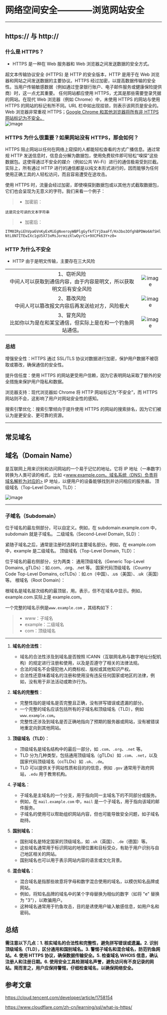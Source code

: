 # 网络空间安全————浏览网站安全

---

## https:// 与 http://

### 什么是 HTTPS？

- HTTPS 是一种在 Web 服务器和 Web 浏览器之间发送数据的安全方式。

超文本传输协议安全 (HTTPS) 是 HTTP 的安全版本，HTTP 是用于在 Web 浏览器和网站之间发送数据的主要协议。HTTPS 经过加密，以提高数据传输的安全性。当用户传输敏感数据（例如通过登录银行账户、电子邮件服务或健康保险提供商）时，这一点尤其重要。
任何网站都应使用 HTTPS，尤其是那些需要登录凭据的网站。在现代 Web 浏览器（例如 Chrome）中，未使用 HTTPS 的网站与使用 HTTPS 的网站的标记有所不同。URL 栏中如出现挂锁，则表示该网页是安全的。Web 浏览器非常重视 HTTPS；[Google Chrome 和其他浏览器将所有非 HTTPS 网站标记为不安全。](https://www.cloudflare.com/learning/ssl/why-use-https/) </br>
![image](https://github.com/user-attachments/assets/7903824d-137b-4ceb-80d0-81325bbf5877)

### HTTPS 为什么很重要？如果网站没有 HTTPS，那会如何？

HTTPS 阻止网站以任何在网络上窥探的人都能轻松查看的方式广播信息。通过常规 HTTP 发送信息时，信息会分解为数据包，使用免费软件即可轻松“嗅探”这些数据包。这使得通过不安全的媒介（例如公共 Wi-Fi）进行的通信极易受到拦截。实际上，所有通过 HTTP 进行的通信都是以纯文本形式进行的，因而能够为任何使用正确工具的人轻松访问，而且容易遭受在途攻击。

使用 HTTPS 时，流量会经过加密，即使嗅探到数据包或以其他方式截取数据包，它们也会呈现为无意义的字符。我们来看一个例子：

> - 加密前：</br>

`这是完全可读的文本字符串`

> - 加密后：</br>

`ITM0IRyiEhVpa6VnKyExMiEgNveroyWBPlgGyfkflYjDaaFf/Kn3bo3OfghBPDWo6AfSHlNtL8N7ITEwIXc1gU5X73xMsJormzzXlwOyrCs+9XCPk63Y+z0=`

### HTTP 为什么不安全

- HTTP 由于是明文传输，主要存在三大风险

|                                                                                     |                                                                                           |
| :---------------------------------------------------------------------------------: | :---------------------------------------------------------------------------------------: |
| 1、窃听风险 <br /> 中间人可以获取到通信内容，由于内容是明文，所以获取明文后有安全风险 | ![image](https://github.com/user-attachments/assets/90d82d50-8d3c-4c7d-9f9b-e8b55ce89fb7) |
|           2、篡改风险 <br /> 中间人可以篡改报文内容后再发送给对方，风险极大           | ![image](https://github.com/user-attachments/assets/3ba95012-58be-4132-b9bd-31cda09bed3f) |
|     3、冒充风险 <br /> 比如你以为是在和某宝通信，但实际上是在和一个钓鱼网站通信。     | ![image](https://github.com/user-attachments/assets/1807e749-aa5d-4c5c-a21e-f1b342ef8a02) |

### 总结

增强安全性：HTTPS 通过 SSL/TLS 协议对数据进行加密，保护用户数据不被窃取或篡改，确保通信的安全性。

提升信任度：使用 HTTPS 的网站更受用户信赖，因为它表明网站采取了额外的安全措施来保护用户隐私和数据。

浏览器支持：现代浏览器如 Chrome 将 HTTP 网站标记为“不安全”，而 HTTPS 网站则不会，这影响了用户对网站安全性的感知。

搜索引擎优化：搜索引擎倾向于提升使用 HTTPS 的网站的搜索排名，因为它们被认为是更安全、更可靠的资源。

---

## 常见域名

## 域名（Domain Name）

是互联网上用来识别和访问网站的一个易于记忆的地址。它将 IP 地址（一串数字）转换为人类可读的格式，比如 <www.example.com。域名系统（DNS）负责将域名解析为对应的> IP 地址，以便用户的设备能够找到并访问相应的服务器。
顶级域名（Top-Level Domain, TLD）： </br>

![image](https://github.com/user-attachments/assets/29a37ddd-379c-452d-98c4-1e7b43bce374)

---

### 子域名（Subdomain）

位于域名的最左侧部分，可以自定义。例如，在 subdomain.example.com 中，subdomain 就是子域名。
二级域名（Second-Level Domain, SLD）：

紧随子域名之后，通常是注册时选择的主要域名部分。例如，在 example.com 中，example 是二级域名。
顶级域名（Top-Level Domain, TLD）：

位于域名的最右侧部分，分为两类：
通用顶级域名（Generic Top-Level Domains, gTLDs）：如.com、.org、.net 等。
国家代码顶级域名（Country Code Top-Level Domains, ccTLDs）：如.cn（中国）、.us（美国）、.uk（英国）等。
根域名（Root Domain）：

根域名是域名层次结构的最顶层，用。表示，但不在域名中显示。例如，example.com.实际上是 example.com。

一个完整的域名示例是`www.example.com` ，其结构如下：

> - www：子域名
> - example：二级域名
> - com：顶级域名

---

1. **域名的合法性**：

   - 域名的合法性涉及到域名是否按照 ICANN（互联网名称与数字地址分配机构）的规定进行注册和使用，以及是否遵守了相关的法律法规。
   - 合法的域名不会侵犯他人的商标权、版权或其他知识产权。
   - 合法性还意味着域名的注册和使用没有违反任何国家或地区的法律，例如，没有用于非法活动或欺诈行为。

2. **域名的完整性**：

   - 完整性指的是域名是否完整且正确，没有拼写错误或遗漏的部分。
   - 一个完整的域名应该包括所有的子域名和顶级域名（TLD），例如 `www.example.com`。
   - 完整性还涉及到域名是否正确地指向了预期的服务器或网站，没有被错误地重定向到其他网站。

3. **顶级域名（TLD）**：

   - 顶级域名是域名结构中的最后一部分，如 `.com`、`.org`、`.net` 等。
   - TLD 分为几种类型，包括通用顶级域名（gTLDs）如 `.com`、`.net`，以及国家代码顶级域名（ccTLDs）如 `.uk`、`.de`。
   - TLD 可以提供关于网站性质和目的的信息，例如 `.gov` 通常用于政府网站，`.edu` 用于教育机构。

4. **子域名**：

   - 子域名是主域名的一个分支，用于指向同一主域名下的不同部分或服务。
   - 例如，在 `mail.example.com` 中，`mail` 是一个子域名，用于指向该域的邮件服务。
   - 子域名的使用可以帮助组织网站内容，但也可能导致安全问题，如子域名劫持。

5. **国别域名**：

   - 国别域名是特定国家的顶级域名，如 `.uk`（英国）、`.de`（德国）等。
   - 这些域名通常用于标识网站的地理位置和目标受众，有助于用户识别与自己地区相关的网站。
   - 国别域名也可以用于表示网站内容的语言或文化背景。

6. **混合域名**：
   - 混合域名是指那些故意将字母和数字混合使用的域名，以模仿知名品牌或网站。
   - 例如，将知名品牌的域名中的某个字母替换为相似的数字（如将 "e" 替换为 "3"），以欺骗用户。
   - 这种域名通常用于钓鱼攻击，目的是诱使用户输入敏感信息，如用户名和密码。

## 总结

**需注意以下几点：1. 核实域名的合法性和完整性，避免拼写错误或遗漏。2. 识别顶级域名（TLD），区分通用和国别域名。3. 警惕子域名和混合域名，防范钓鱼网站。4. 使用 HTTPS 协议，确保数据传输安全。5. 检查域名 WHOIS 信息，确认注册人和注册日期。6. 使用安全工具检测域名声誉，避免访问有不良记录的网站。简而言之，用户应保持警惕，仔细检查域名，以确保网络安全。**

## 参考文章

<https://cloud.tencent.com/developer/article/1758154>

<https://www.cloudflare.com/zh-cn/learning/ssl/what-is-https/>
